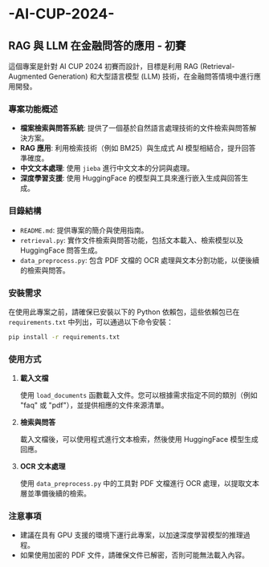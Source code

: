 # -AI-CUP-2024-

## RAG 與 LLM 在金融問答的應用 - 初賽

這個專案是針對 AI CUP 2024 初賽而設計，目標是利用 RAG (Retrieval-Augmented Generation) 和大型語言模型 (LLM) 技術，在金融問答情境中進行應用開發。

### 專案功能概述

- **檔案檢索與問答系統**: 提供了一個基於自然語言處理技術的文件檢索與問答解決方案。
- **RAG 應用**: 利用檢索技術（例如 BM25）與生成式 AI 模型相結合，提升回答準確度。
- **中文文本處理**: 使用 `jieba` 進行中文文本的分詞與處理。
- **深度學習支援**: 使用 HuggingFace 的模型與工具來進行嵌入生成與回答生成。

### 目錄結構

- `README.md`: 提供專案的簡介與使用指南。
- `retrieval.py`: 實作文件檢索與問答功能，包括文本載入、檢索模型以及 HuggingFace 問答生成。
- `data_preprocess.py`: 包含 PDF 文檔的 OCR 處理與文本分割功能，以便後續的檢索與問答。

### 安裝需求

在使用此專案之前，請確保已安裝以下的 Python 依賴包，這些依賴包已在 `requirements.txt` 中列出，可以通過以下命令安裝：

```bash
pip install -r requirements.txt
```

### 使用方式

1. **載入文檔**
   
   使用 `load_documents` 函數載入文件。您可以根據需求指定不同的類別（例如 "faq" 或 "pdf"），並提供相應的文件來源清單。

2. **檢索與問答**
   
   載入文檔後，可以使用程式進行文本檢索，然後使用 HuggingFace 模型生成回應。

3. **OCR 文本處理**
   
   使用 `data_preprocess.py` 中的工具對 PDF 文檔進行 OCR 處理，以提取文本層並準備後續的檢索。

### 注意事項

- 建議在具有 GPU 支援的環境下運行此專案，以加速深度學習模型的推理過程。
- 如果使用加密的 PDF 文件，請確保文件已解密，否則可能無法載入內容。


